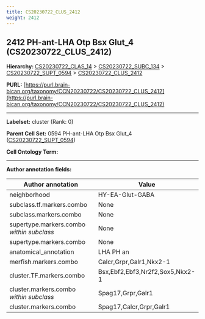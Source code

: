 ```yaml
---
title: CS20230722_CLUS_2412
weight: 2412
---
```

## 2412 PH-ant-LHA Otp Bsx Glut_4 (CS20230722_CLUS_2412)
<b>Hierarchy: </b>
[CS20230722_CLAS_14](../CS20230722_CLAS_14) >
[CS20230722_SUBC_134](../CS20230722_SUBC_134) >
[CS20230722_SUPT_0594](../CS20230722_SUPT_0594) >
[CS20230722_CLUS_2412](../CS20230722_CLUS_2412)

**PURL:** [https://purl.brain-bican.org/taxonomy/CCN20230722/CS20230722_CLUS_2412](https://purl.brain-bican.org/taxonomy/CCN20230722/CS20230722_CLUS_2412)

---


**Labelset:** cluster (Rank: 0)

**Parent Cell Set:** 0594 PH-ant-LHA Otp Bsx Glut_4 ([CS20230722_SUPT_0594](../CS20230722_SUPT_0594))



**Cell Ontology Term:** 

[MARKER GENES.]: #


---

[TRANSFERRED ANNOTATIONS.]: #


[AUTHOR ANNOTATION FIELDS.]: #


**Author annotation fields:**

| Author annotation | Value |
|-------------------|-------|
|neighborhood|HY-EA-Glut-GABA|
|subclass.tf.markers.combo|None|
|subclass.markers.combo|None|
|supertype.markers.combo _within subclass_|None|
|supertype.markers.combo|None|
|anatomical_annotation|LHA PH an|
|merfish.markers.combo|Calcr,Grpr,Galr1,Nkx2-1|
|cluster.TF.markers.combo|Bsx,Ebf2,Ebf3,Nr2f2,Sox5,Nkx2-1|
|cluster.markers.combo _within subclass_|Spag17,Grpr,Galr1|
|cluster.markers.combo|Spag17,Calcr,Grpr,Galr1|
